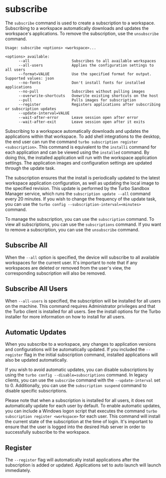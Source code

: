 # subscribe

The `subscribe` command is used to create a subscription to a workspace. Subscribing to a workspace automatically downloads and updates the workspace's applications. To remove the subscription, use the `unsubscribe` command.

```
Usage: subscribe <options> <workspace>...

<options> available:
      --all                   Subscribes to all available workspaces
      --all-users             Applies the configuration settings to all users
      --format=VALUE          Use the specified format for output. Supported values: json
      --no-fonts              Don't install fonts for installed applications
      --no-pull               Subscribes without pulling images
      --overwrite-shortcuts   Ovewrite existing shortcuts on the host
      --pull                  Pulls images for subscription
      --register              Registers applications after subscribing or subscription updates
      --update-interval=VALUE
      --wait-after-error      Leave session open after error
      --wait-after-exit       Leave session open after it exits
```

Subscribing to a workspace automatically downloads and updates the applications within that workspace. To add shell integrations to the desktop, the end user can run the command `turbo subscription register <subscription>`. This command is equivalent to the `installi` command for each application and can be viewed using the `installed` command. By doing this, the installed application will run with the workspace application settings. The application images and configuration settings are updated through the update task.

The subscription ensures that the install is periodically updated to the latest workspace application configuration, as well as updating the local image to the specified revision. This update is performed by the Turbo Sandbox Manager service, which runs the `subscription update --all` command every 20 minutes. If you wish to change the frequency of the update task, you can use the `turbo config --subscription-interval=<minutes>` command.

To manage the subscription, you can use the `subscription` command. To view all subscriptions, you can use the `subscriptions` command. If you want to remove a subscription, you can use the `unsubscribe` command.

## Subscribe All

When the `--all` option is specified, the device will subscribe to all available workspaces for the current user. It's important to note that if any workspaces are deleted or removed from the user's view, the corresponding subscription will also be removed.

## Subscribe All Users

When `--all-users` is specified, the subscription will be installed for all users on the machine. This command requires Administrator privileges and that the Turbo client is installed for all users. See the install options for the Turbo installer for more information on how to install for all users.


## Automatic Updates

When you subscribe to a workspace, any changes to application versions and configurations will be automatically updated. If you included the `--register` flag in the initial subscription command, installed applications will also be updated automatically.

If you wish to avoid automatic updates, you can disable subscriptions by using the `turbo config --disable=subscriptions` command. In legacy clients, you can use the `subscribe` command with the `--update-interval` set to 0. Additionally, you can use the `subscription suspend` command to disable specific subscriptions.

Please note that when a subscription is installed for all users, it does not automatically update for each user by default. To enable automatic updates, you can include a Windows logon script that executes the command `turbo subscription register <workspace>` for each user. This command will install the current state of the subscription at the time of login. It's important to ensure that the user is logged into the desired Hub server in order to successfully subscribe to the workspace.

## Register

The `--register` flag will automatically install applications after the subscription is added or updated. Applications set to auto launch will launch immediately.